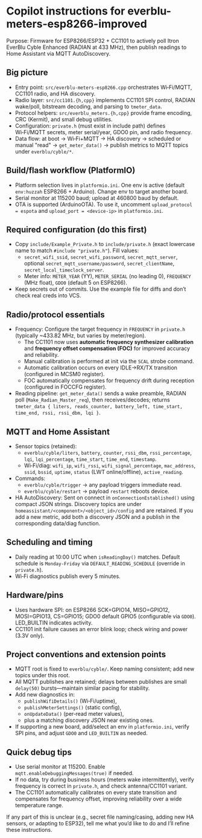 # Copilot instructions for everblu-meters-esp8266-improved

Purpose: Firmware for ESP8266/ESP32 + CC1101 to actively poll Itron EverBlu Cyble Enhanced (RADIAN at 433 MHz), then publish readings to Home Assistant via MQTT AutoDiscovery.

## Big picture
- Entry point: `src/everblu-meters-esp8266.cpp` orchestrates Wi‑Fi/MQTT, CC1101 radio, and HA discovery.
- Radio layer: `src/cc1101.{h,cpp}` implements CC1101 SPI control, RADIAN wake/poll, bitstream decoding, and parsing to `tmeter_data`.
- Protocol helpers: `src/everblu_meters.{h,cpp}` provide frame encoding, CRC (Kermit), and small debug utilities.
- Configuration: `private.h` (must exist in include path) defines Wi‑Fi/MQTT secrets, meter serial/year, GDO0 pin, and radio frequency.
- Data flow: at boot → Wi‑Fi+MQTT → HA discovery → scheduled or manual "read" → `get_meter_data()` → publish metrics to MQTT topics under `everblu/cyble/*`.

## Build/flash workflow (PlatformIO)
- Platform selection lives in `platformio.ini`. One env is active (default `env:huzzah` ESP8266 + Arduino). Change env to target another board.
- Serial monitor at 115200 baud; upload at 460800 baud by default.
- OTA is supported (ArduinoOTA). To use it, uncomment `upload_protocol = espota` and `upload_port = <device-ip>` in `platformio.ini`.

## Required configuration (do this first)
- Copy `include/Example_Private.h` to `include/private.h` (exact lowercase name to match `#include "private.h"`). Fill values:
  - `secret_wifi_ssid`, `secret_wifi_password`, `secret_mqtt_server`, optional `secret_mqtt_username/password`, `secret_clientName`, `secret_local_timeclock_server`.
  - Meter info: `METER_YEAR` (YY), `METER_SERIAL` (no leading 0), `FREQUENCY` (MHz float), `GDO0` (default 5 on ESP8266).
- Keep secrets out of commits. Use the example file for diffs and don’t check real creds into VCS.

## Radio/protocol essentials
- Frequency: Configure the target frequency in `FREQUENCY` in `private.h` (typically ~433.82 MHz, but varies by meter/region).
  - The CC1101 now uses **automatic frequency synthesizer calibration** and **frequency offset compensation (FOC)** for improved accuracy and reliability.
  - Manual calibration is performed at init via the `SCAL` strobe command.
  - Automatic calibration occurs on every IDLE→RX/TX transition (configured in MCSM0 register).
  - FOC automatically compensates for frequency drift during reception (configured in FOCCFG register).
- Reading pipeline: `get_meter_data()` sends a wake preamble, RADIAN poll (`Make_Radian_Master_req`), then receives/decodes; returns `tmeter_data { liters, reads_counter, battery_left, time_start, time_end, rssi, rssi_dbm, lqi }`.

## MQTT and Home Assistant
- Sensor topics (retained):
  - `everblu/cyble/liters`, `battery`, `counter`, `rssi_dbm`, `rssi_percentage`, `lqi`, `lqi_percentage`, `time_start`, `time_end`, `timestamp`.
  - Wi‑Fi/diag: `wifi_ip`, `wifi_rssi`, `wifi_signal_percentage`, `mac_address`, `ssid`, `bssid`, `uptime`, `status` (LWT online/offline), `active_reading`.
- Commands:
  - `everblu/cyble/trigger` → any payload triggers immediate read.
  - `everblu/cyble/restart` → payload `restart` reboots device.
- HA AutoDiscovery: Sent on connect in `onConnectionEstablished()` using compact JSON strings. Discovery topics are under `homeassistant/<component>/<object_id>/config` and are retained. If you add a new metric, add both a discovery JSON and a publish in the corresponding data/diag function.

## Scheduling and timing
- Daily reading at 10:00 UTC when `isReadingDay()` matches. Default schedule is `Monday‑Friday` via `DEFAULT_READING_SCHEDULE` (override in `private.h`).
- Wi‑Fi diagnostics publish every 5 minutes.

## Hardware/pins
- Uses hardware SPI: on ESP8266 SCK=GPIO14, MISO=GPIO12, MOSI=GPIO13, CS=GPIO15; GDO0 default GPIO5 (configurable via `GDO0`). LED_BUILTIN indicates activity.
- CC1101 init failure causes an error blink loop; check wiring and power (3.3V only).

## Project conventions and extension points
- MQTT root is fixed to `everblu/cyble/`. Keep naming consistent; add new topics under this root.
- All MQTT publishes are retained; delays between publishes are small `delay(50)` bursts—maintain similar pacing for stability.
- Add new diagnostics in:
  - `publishWifiDetails()` (Wi‑Fi/uptime),
  - `publishMeterSettings()` (static config),
  - `onUpdateData()` (per‑read meter values),
  - plus a matching discovery JSON near existing ones.
- If supporting a new board, add/select an env in `platformio.ini`, verify SPI pins, and adjust `GDO0` and `LED_BUILTIN` as needed.

## Quick debug tips
- Use serial monitor at 115200. Enable `mqtt.enableDebuggingMessages(true)` if needed.
- If no data, try during business hours (meters wake intermittently), verify frequency is correct in `private.h`, and check antenna/CC1101 variant.
- The CC1101 automatically calibrates on every state transition and compensates for frequency offset, improving reliability over a wide temperature range.

If any part of this is unclear (e.g., secret file naming/casing, adding new HA sensors, or adapting to ESP32), tell me what you’d like to do and I’ll refine these instructions. 